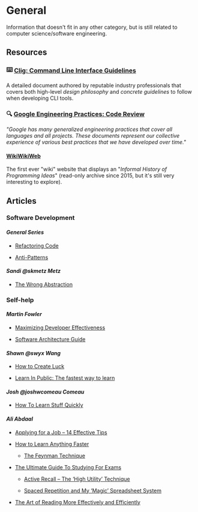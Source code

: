 # General

Information that doesn't fit in any other category, but is still related to computer science/software engineering.

## Resources

### <span style="vertical-align: 10%;">⌨️ </span> [Clig: Command Line Interface Guidelines](https://clig.dev/)

A detailed document authored by reputable industry professionals that covers both high-level _design philosophy_ and _concrete guidelines_ to follow when developing CLI tools.

### 🔍 [Google Engineering Practices: Code Review](https://google.github.io/eng-practices/review/reviewer/)

_"Google has many generalized engineering practices that cover all languages and all projects. These documents represent our collective experience of various best practices that we have developed over time."_

#### [WikiWikiWeb](https://wiki.c2.com/)

The first ever "wiki" website that displays an "_Informal History of Programming Ideas_" (read-only archive since 2015, but it's still very interesting to explore).

## Articles

### Software Development

#### _General Series_

- [Refactoring Code](https://refactoring.guru/refactoring)

- [Anti-Patterns](https://sourcemaking.com/antipatterns)

#### _Sandi @skmetz Metz_

- [The Wrong Abstraction](https://sandimetz.com/blog/2016/1/20/the-wrong-abstraction)

### Self-help

#### _Martin Fowler_

- [Maximizing Developer Effectiveness](https://martinfowler.com/articles/developer-effectiveness.html)

- [Software Architecture Guide](https://martinfowler.com/architecture/)

#### _Shawn @swyx Wang_

- [How to Create Luck](https://www.swyx.io/create-luck)

- [Learn In Public: The fastest way to learn](https://www.swyx.io/learn-in-public)

#### _Josh @joshwcomeau Comeau_

- [How To Learn Stuff Quickly](https://www.joshwcomeau.com/blog/how-to-learn-stuff-quickly/)

#### _Ali Abdaal_

- [Applying for a Job – 14 Effective Tips](https://aliabdaal.com/how-to-apply-for-a-job/)

- [How to Learn Anything Faster](https://aliabdaal.com/how-to-learn-anything-faster/)

  - [The Feynman Technique](https://aliabdaal.com/the-feynman-technique/)

- [The Ultimate Guide To Studying For Exams](https://aliabdaal.com/the-ultimate-guide-to-studying-for-exams/)

  - [Active Recall – The ‘High Utility’ Technique](https://aliabdaal.com/activerecallstudytechnique/)

  - [Spaced Repetition and My ‘Magic’ Spreadsheet System](https://aliabdaal.com/spaced-repetition/)

- [The Art of Reading More Effectively and Efficiently](https://aliabdaal.com/read-more-effectively/)
